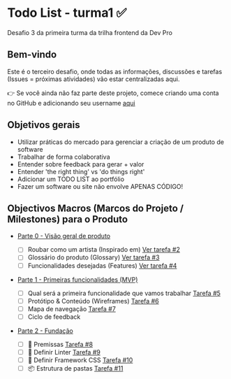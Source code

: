 # Todo List - turma1 ✅

Desafio 3 da primeira turma da trilha frontend da Dev Pro

## Bem-vindo

Este é o terceiro desafio, onde todas as informações, discussões e tarefas (Issues = próximas atividades) vão estar centralizadas aqui.

👉 Se você ainda não faz parte deste projeto, comece criando uma conta no GitHub e adicionando seu username [aqui](https://github.com/huogerac/todolist-turma1/issues/1)

## Objetivos gerais

- Utilizar práticas do mercado para gerenciar a criação de um produto de software
- Trabalhar de forma colaborativa
- Entender sobre feedback para gerar + valor
- Entender 'the right thing' vs 'do things right'
- Adicionar um TODO LIST ao portfólio
- Fazer um software ou site não envolve APENAS CÓDIGO!

## Objectivos Macros (Marcos do Projeto / Milestones) para o Produto

- [Parte 0 - Visão geral de produto](https://github.com/huogerac/todolist-turma1/milestone/1)

  - [ ] Roubar como um artista (Inspirado em) [Ver tarefa #2](https://github.com/huogerac/todolist-turma1/issues/2)
  - [ ] Glossário do produto (Glossary) [Ver tarefa #3](https://github.com/huogerac/todolist-turma1/issues/3)
  - [ ] Funcionalidades desejadas (Features) [Ver tarefa #4](https://github.com/huogerac/todolist-turma1/issues/4)

- [Parte 1 - Primeiras funcionalidades (MVP)](https://github.com/huogerac/todolist-turma1/milestone/2)

  - [ ] Qual será a primeira funcionalidade que vamos trabalhar [Tarefa #5](https://github.com/huogerac/todolist-turma1/issues/5)
  - [ ] Protótipo & Conteúdo (Wireframes) [Tarefa #6](https://github.com/huogerac/todolist-turma1/issues/6)
  - [ ] Mapa de navegação [Tarefa #7](https://github.com/huogerac/todolist-turma1/issues/7)
  - [ ] Ciclo de feedback

- [Parte 2 - Fundação](https://github.com/huogerac/todolist-turma1/milestone/3)

  - [ ] 🥇 Premissas [Tarefa #8](https://github.com/huogerac/todolist-turma1/issues/8)
  - [ ] 🤖 Definir Linter [Tarefa #9](https://github.com/huogerac/todolist-turma1/issues/9)
  - [ ] 🧩 Definir Framework CSS [Tarefa #10](https://github.com/huogerac/todolist-turma1/issues/10)
  - [ ] 📦 Estrutura de pastas [Tarefa #11](https://github.com/huogerac/todolist-turma1/issues/11)
